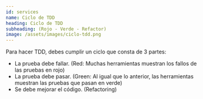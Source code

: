```yaml
---
id: services
name: Ciclo de TDD
heading: Ciclo de TDD
subheading: (Rojo - Verde - Refactor)
image: /assets/images/ciclo-tdd.png
---
```


Para hacer TDD, debes cumplir un ciclo que consta de 3 partes:

- La prueba debe fallar. (Red: Muchas herramientas muestran los fallos de las pruebas en rojo)
- La prueba debe pasar. (Green: Al igual que lo anterior, las herramientas muestran las pruebas que pasan en verde)
- Se debe mejorar el código. (Refactoring)